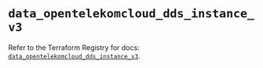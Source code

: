 # `data_opentelekomcloud_dds_instance_v3`

Refer to the Terraform Registry for docs: [`data_opentelekomcloud_dds_instance_v3`](https://registry.terraform.io/providers/opentelekomcloud/opentelekomcloud/1.36.4/docs/data-sources/dds_instance_v3).
